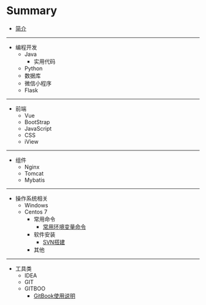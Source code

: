 # Summary

* [简介](README.md)

-----
* 编程开发
    * Java
        * 实用代码
    * Python
    * 数据库
    * 微信小程序
    * Flask

-----
* 前端
    * Vue
    * BootStrap
    * JavaScript
    * CSS
    * iView

-----
* 组件
    * Nginx
    * Tomcat
    * Mybatis

-----
* 操作系统相关
    * Windows
    * Centos 7
        * 常用命令
            * [常用环境变量命令](md/centos/Centos常用环境变量命令.md)
        * 软件安装
            * [SVN搭建](md/centos/Centos7搭建SVN.md)
        * 其他

-----
* 工具类
    * IDEA
    * GIT
    * GITBOO
        * [GitBook使用说明](md/tools/gitbook使用说明.md)

